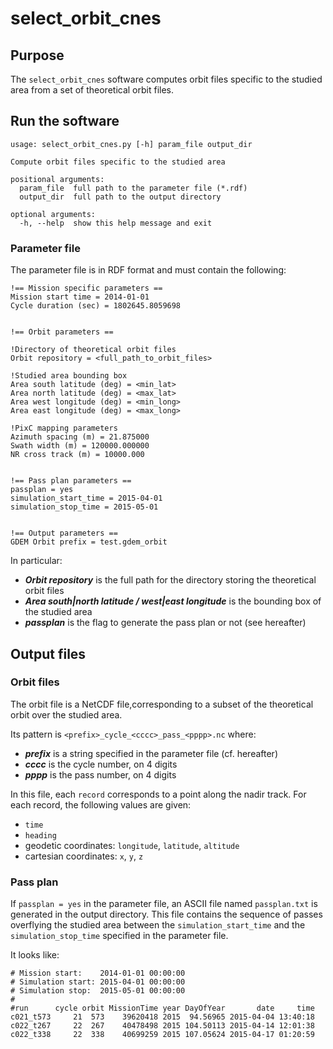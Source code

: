 # select_orbit_cnes
## Purpose
The ```select_orbit_cnes``` software computes orbit files specific to the studied area from a set of theoretical orbit files.

## Run the software
```
usage: select_orbit_cnes.py [-h] param_file output_dir

Compute orbit files specific to the studied area

positional arguments:
  param_file  full path to the parameter file (*.rdf)
  output_dir  full path to the output directory

optional arguments:
  -h, --help  show this help message and exit
```

### Parameter file
The parameter file is in RDF format and must contain the following:
```
!== Mission specific parameters ==
Mission start time = 2014-01-01                                                 
Cycle duration (sec) = 1802645.8059698 


!== Orbit parameters ==

!Directory of theoretical orbit files
Orbit repository = <full_path_to_orbit_files>

!Studied area bounding box
Area south latitude (deg) = <min_lat>
Area north latitude (deg) = <max_lat>
Area west longitude (deg) = <min_long>
Area east longitude (deg) = <max_long>

!PixC mapping parameters
Azimuth spacing (m) = 21.875000 
Swath width (m) = 120000.000000
NR cross track (m) = 10000.000


!== Pass plan parameters ==
passplan = yes
simulation_start_time = 2015-04-01
simulation_stop_time = 2015-05-01


!== Output parameters ==
GDEM Orbit prefix = test.gdem_orbit 
```
In particular:
* ___Orbit repository___ is the full path for the directory storing the theoretical orbit files
* ___Area south|north latitude / west|east longitude___ is the bounding box of the studied area
* ___passplan___ is the flag to generate the pass plan or not (see hereafter)

## Output files
### Orbit files
The orbit file is a NetCDF file,corresponding to a subset of the theoretical orbit over the studied area.

Its pattern is ```<prefix>_cycle_<cccc>_pass_<pppp>.nc``` where:
* ___prefix___ is a string specified in the parameter file (cf. hereafter)
* ___cccc___ is the cycle number, on 4 digits
* ___pppp___ is the pass number, on 4 digits

In this file, each ```record``` corresponds to a point along the nadir track. For each record, the following values are given:
* ```time```
* ```heading```
* geodetic coordinates: ```longitude```, ```latitude```, ```altitude```
* cartesian coordinates: ```x```, ```y```, ```z```

### Pass plan
If ```passplan = yes``` in the parameter file, an ASCII file named ```passplan.txt``` is generated in the output directory. This file contains the sequence of passes overflying the studied area between the ```simulation_start_time``` and the ```simulation_stop_time``` specified in the parameter file.

It looks like:
```
# Mission start:    2014-01-01 00:00:00
# Simulation start: 2015-04-01 00:00:00
# Simulation stop:  2015-05-01 00:00:00
#
#run      cycle orbit MissionTime year DayOfYear       date     time
c021_t573     21  573    39620418 2015  94.56965 2015-04-04 13:40:18
c022_t267     22  267    40478498 2015 104.50113 2015-04-14 12:01:38
c022_t338     22  338    40699259 2015 107.05624 2015-04-17 01:20:59
```
